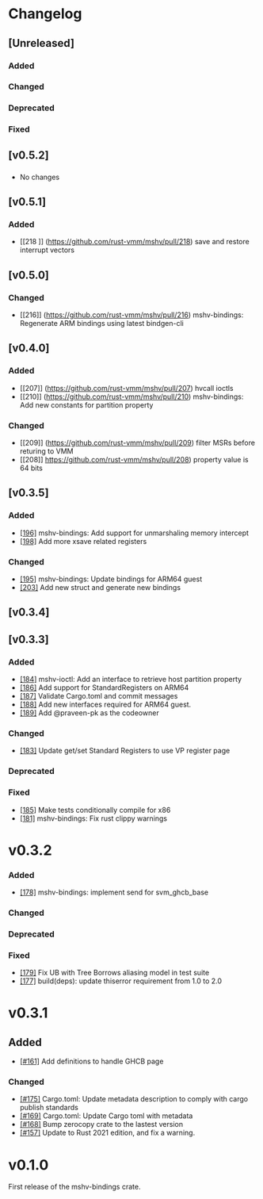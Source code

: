 # Changelog
## [Unreleased]

### Added

### Changed

### Deprecated

### Fixed

## [v0.5.2]

###
* No changes

## [v0.5.1]

### Added
* [[218 ]] (https://github.com/rust-vmm/mshv/pull/218) save and restore interrupt vectors

## [v0.5.0]

### Changed
* [[216]] (https://github.com/rust-vmm/mshv/pull/216) mshv-bindings: Regenerate ARM bindings using latest bindgen-cli

## [v0.4.0]

### Added
* [[207]] (https://github.com/rust-vmm/mshv/pull/207) hvcall ioctls
* [[210]] (https://github.com/rust-vmm/mshv/pull/210) mshv-bindings: Add new constants for partition property

### Changed
* [[209]] (https://github.com/rust-vmm/mshv/pull/209) filter MSRs before returing to VMM
* [[208]] https://github.com/rust-vmm/mshv/pull/208) property value is 64 bits

## [v0.3.5]

### Added
* [[196]](https://github.com/rust-vmm/mshv/pull/196) mshv-bindings: Add support for unmarshaling memory intercept
* [[198]](https://github.com/rust-vmm/mshv/pull/198) Add more xsave related registers

### Changed
* [[195]](https://github.com/rust-vmm/mshv/pull/195) mshv-bindings: Update bindings for ARM64 guest
* [[203]](https://github.com/rust-vmm/mshv/pull/203) Add new struct and generate new bindings

## [v0.3.4]

## [v0.3.3]

### Added
* [[184]](https://github.com/rust-vmm/mshv/pull/184) mshv-ioctl: Add an interface to retrieve host partition property
* [[186]](https://github.com/rust-vmm/mshv/pull/186) Add support for StandardRegisters on ARM64
* [[187]](https://github.com/rust-vmm/mshv/pull/187) Validate Cargo.toml and commit messages
* [[188]](https://github.com/rust-vmm/mshv/pull/188) Add new interfaces required for ARM64 guest.
* [[189]](https://github.com/rust-vmm/mshv/pull/189) Add @praveen-pk as the codeowner

### Changed
* [[183]](https://github.com/rust-vmm/mshv/pull/183) Update get/set Standard Registers to use VP register page

### Deprecated

### Fixed
* [[185]](https://github.com/rust-vmm/mshv/pull/185) Make tests conditionally compile for x86
* [[181]](https://github.com/rust-vmm/mshv/pull/181) mshv-bindings: Fix rust clippy warnings

# v0.3.2

### Added
- [[178]](https://github.com/rust-vmm/mshv/pull/178) mshv-bindings: implement send for svm_ghcb_base

### Changed

### Deprecated

### Fixed

- [[179]](https://github.com/rust-vmm/mshv/pull/179) Fix UB with Tree Borrows aliasing model in test suite
- [[177]](https://github.com/rust-vmm/mshv/pull/177) build(deps): update thiserror requirement from 1.0 to 2.0

# v0.3.1

## Added

- [[#161]](https://github.com/rust-vmm/mshv/pull/161) Add definitions to handle GHCB page

### Changed

- [[#175]](https://github.com/rust-vmm/mshv/pull/175) Cargo.toml: Update metadata description to comply with cargo publish standards
- [[#169]](https://github.com/rust-vmm/mshv/pull/169) Cargo.toml: Update Cargo toml with metadata
- [[#168]](https://github.com/rust-vmm/mshv/pull/168) Bump zerocopy crate to the lastest version
- [[#157]](https://github.com/rust-vmm/mshv/pull/157) Update to Rust 2021 edition, and fix a warning.
# v0.1.0

First release of the mshv-bindings crate.
